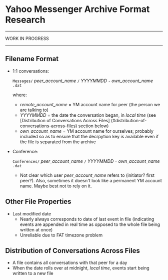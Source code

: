 Yahoo Messenger Archive Format Research
=======================================

----------------

WORK IN PROGRESS

----------------


Filename Format
---------------

- 1:1 conversations:

  `Messages/` *peer_account_name* `/` *YYYYMMDD* `-` *own_account_name* `.dat`

  where:
  
  - *remote_account_name* = YM account name for peer (the person we are talking to)
  - *YYYYMMDD* = the date the conversation began, in *local time* (see [Distribution of Conversations Across Files] (#distribution-of-conversations-across-files) section below)
  - *own_account_name* = YM account name for ourselves; probably included so as to ensure that the decrpytion key is available even if the file is separated from the archive

- Conference:

  `Conferences/` *peer_account_name* `/` *YYYYMMDD* `-` *own_account_name* `.dat`

  - Not clear which user *peer_account_name* refers to (initiator? first peer?). Also, sometimes it doesn't look like a permanent YM account name. Maybe best not to rely on it.


Other File Properties
---------------------

- Last modified date
  - Nearly always corresponds to date of last event in file (indicating events are appended in real time as opposed to the whole file being written at once)
  - Unreliable due to FAT timezone problem


Distribution of Conversations Across Files
------------------------------------------

- A file contains all conversations with that peer for a day
- When the date rolls over at midnight, *local time*, events start being written to a new file
